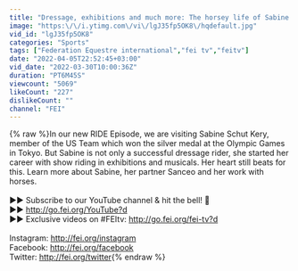 ```yaml
---
title: "Dressage, exhibitions and much more: The horsey life of Sabine Schut Kery"
image: "https:\/\/i.ytimg.com\/vi\/lgJ35fp5OK8\/hqdefault.jpg"
vid_id: "lgJ35fp5OK8"
categories: "Sports"
tags: ["Federation Equestre international","fei tv","feitv"]
date: "2022-04-05T22:52:45+03:00"
vid_date: "2022-03-30T10:00:36Z"
duration: "PT6M45S"
viewcount: "5069"
likeCount: "227"
dislikeCount: ""
channel: "FEI"
---
```

{% raw %}In our new RIDE Episode, we are visiting Sabine Schut Kery, member of the US Team which won the silver medal at the Olympic Games in Tokyo. But Sabine is not only a successful dressage rider, she started her career with show riding in exhibitions and musicals. Her heart still beats for this. Learn more about Sabine, her partner Sanceo and her work with horses.<br /><br />▶▶ Subscribe to our YouTube channel &amp; hit the bell! 🔔<br />▶▶ <a rel="nofollow" target="blank" href="http://go.fei.org/YouTube?d">http://go.fei.org/YouTube?d</a><br />▶▶ Exclusive videos on #FEItv: <a rel="nofollow" target="blank" href="http://go.fei.org/fei-tv?d">http://go.fei.org/fei-tv?d</a><br /><br />Instagram: <a rel="nofollow" target="blank" href="http://fei.org/instagram">http://fei.org/instagram</a><br />Facebook: <a rel="nofollow" target="blank" href="http://fei.org/facebook">http://fei.org/facebook</a><br />Twitter: <a rel="nofollow" target="blank" href="http://fei.org/twitter">http://fei.org/twitter</a>{% endraw %}
